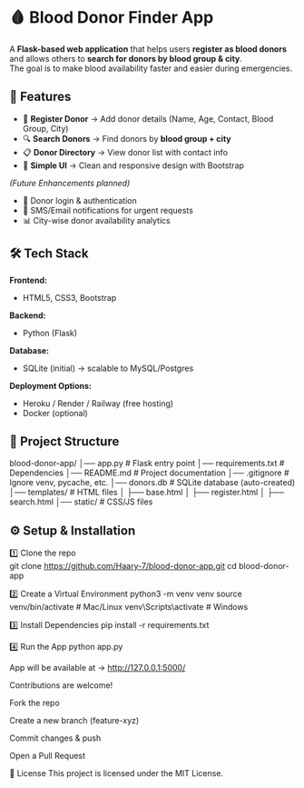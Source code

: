 # 🩸 Blood Donor Finder App  

A **Flask-based web application** that helps users **register as blood donors** and allows others to **search for donors by blood group & city**.  
The goal is to make blood availability faster and easier during emergencies.  


## 🚀 Features  
- 📝 **Register Donor** → Add donor details (Name, Age, Contact, Blood Group, City)  
- 🔍 **Search Donors** → Find donors by **blood group + city**  
- 📋 **Donor Directory** → View donor list with contact info  
- 🎨 **Simple UI** → Clean and responsive design with Bootstrap  

*(Future Enhancements planned)*  
- 🔑 Donor login & authentication  
- 📲 SMS/Email notifications for urgent requests  
- 📊 City-wise donor availability analytics  


## 🛠️ Tech Stack  

**Frontend:**  
- HTML5, CSS3, Bootstrap  

**Backend:**  
- Python (Flask)  

**Database:**  
- SQLite (initial) → scalable to MySQL/Postgres  

**Deployment Options:**  
- Heroku / Render / Railway (free hosting)  
- Docker (optional)  


## 📂 Project Structure  

blood-donor-app/
│── app.py # Flask entry point
│── requirements.txt # Dependencies
│── README.md # Project documentation
│── .gitignore # Ignore venv, pycache, etc.
│── donors.db # SQLite database (auto-created)
│── templates/ # HTML files
│ ├── base.html
│ ├── register.html
│ ├── search.html
│── static/ # CSS/JS files



## ⚙️ Setup & Installation  

1️⃣ Clone the repo  
git clone https://github.com/Haary-7/blood-donor-app.git
cd blood-donor-app

2️⃣ Create a Virtual Environment
python3 -m venv venv
source venv/bin/activate   # Mac/Linux
venv\Scripts\activate      # Windows

3️⃣ Install Dependencies
pip install -r requirements.txt

4️⃣ Run the App
python app.py

App will be available at → http://127.0.0.1:5000/



Contributions are welcome!

Fork the repo

Create a new branch (feature-xyz)

Commit changes & push

Open a Pull Request


📜 License
This project is licensed under the MIT License.

